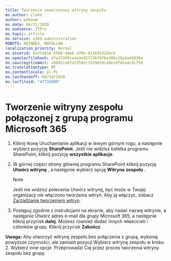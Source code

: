 ```yaml
---
title: Tworzenie nowoczesnej witryny zespołu
ms.author: clake
author: pebaum
ms.date: 04/21/2020
ms.audience: ITPro
ms.topic: article
ms.service: o365-administration
ROBOTS: NOINDEX, NOFOLLOW
localization_priority: Normal
ms.assetid: ba35d814-55b8-44e6-a70e-011b91d2bbcb
ms.openlocfilehash: 47a27269ca4a3e92723b79fbe306c28a4a43838e
ms.sourcegitcommit: c6692ce0fa1358ec3529e59ca0ecdfdea4cdc759
ms.translationtype: MT
ms.contentlocale: pl-PL
ms.lasthandoff: 09/14/2020
ms.locfileid: "47732689"
---
```

# <a name="create-a-microsoft-365-group-connected-team-site"></a>Tworzenie witryny zespołu połączonej z grupą programu Microsoft 365

1. Kliknij ikonę Uruchamianie aplikacji w lewym górnym rogu, a następnie wybierz pozycję **SharePoint**. Jeśli nie widzisz kafelka programu SharePoint, kliknij pozycję **wszystkie aplikacje**.
    
2. W górnej części strony głównej programu SharePoint kliknij pozycję **Utwórz witrynę** , a następnie wybierz opcję **Witryna zespołu** . 
    
    > [!NOTE]
    > Jeśli nie widzisz polecenia Utwórz witrynę, być może w Twojej organizacji nie włączono tworzenia witryn. Aby ją włączyć, zobacz [Zarządzanie tworzeniem witryn](https://go.microsoft.com/fwlink/?linkid=2009644). 
  
3. Postępuj zgodnie z instrukcjami na ekranie, aby nadać nazwę witrynie, a następnie Utwórz adres e-mail dla grupy Microsoft 365, a następnie kliknij przycisk **dalej**. Możesz również dodać innych właścicieli i członków grupy. Kliknij przycisk **Zakończ**.
  
 **Uwaga:** Aby utworzyć witrynę zespołu bez połączenia z grupą, wykonaj powyższe czynności, ale zamiast pozycji Wybierz witrynę zespołu w kroku 2. Wybierz inne opcje. Przeprowadzi Cię przez proces tworzenia witryny zespołu bez grupy. 
    

